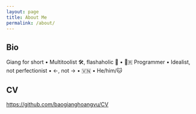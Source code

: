 ```yaml
---
layout: page
title: About Me
permalink: /about/
---
```


## Bio

Giang for short • Multitoolist 🛠️, flashaholic 🔦 • 🐍🇷 Programmer • Idealist, not perfectionist • ←, not → • 🇻🇳 • He/him/🐱

## CV

https://github.com/baogianghoangvu/CV
